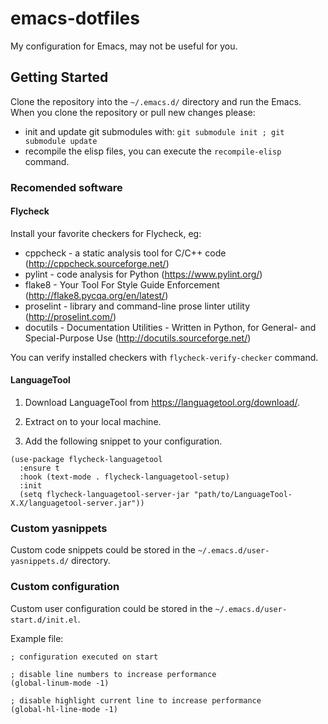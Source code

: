 # emacs-dotfiles

My configuration for Emacs, may not be useful for you.


## Getting Started

Clone the repository into the `~/.emacs.d/` directory and run the Emacs.
When you clone the repository or pull new changes please:

- init and update git submodules with: `git submodule init ; git submodule update`
- recompile the elisp files, you can execute the `recompile-elisp` command.


### Recomended software

#### Flycheck

Install your favorite checkers for Flycheck, eg:

* cppcheck - a static analysis tool for C/C++ code (http://cppcheck.sourceforge.net/)
* pylint - code analysis for Python (https://www.pylint.org/)
* flake8 - Your Tool For Style Guide Enforcement (http://flake8.pycqa.org/en/latest/)
* proselint - library and command-line prose linter utility (http://proselint.com/)
* docutils - Documentation Utilities - Written in Python, for General- and Special-Purpose Use (http://docutils.sourceforge.net/)

You can verify installed checkers with `flycheck-verify-checker` command.

#### LanguageTool

1. Download LanguageTool from https://languagetool.org/download/.

2. Extract on to your local machine.

3. Add the following snippet to your configuration.

```
(use-package flycheck-languagetool
  :ensure t
  :hook (text-mode . flycheck-languagetool-setup)
  :init
  (setq flycheck-languagetool-server-jar "path/to/LanguageTool-X.X/languagetool-server.jar"))
```

### Custom yasnippets

Custom code snippets could be stored in the `~/.emacs.d/user-yasnippets.d/` directory.


### Custom configuration

Custom user configuration could be stored in the `~/.emacs.d/user-start.d/init.el`.

Example file:

```
; configuration executed on start

; disable line numbers to increase performance
(global-linum-mode -1)

; disable highlight current line to increase performance
(global-hl-line-mode -1)
```
